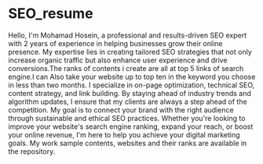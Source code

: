 # SEO_resume
Hello, I'm Mohamad Hosein, a professional and results-driven SEO expert with 2 years of experience in helping businesses grow their online presence. My expertise lies in creating tailored SEO strategies that not only increase organic traffic but also enhance user experience and drive conversions.The ranks of contents i create are all at top 5 links of search engine.I can Also take your website up to top ten in the keyword you choose in less than two months.
I specialize in on-page optimization, technical SEO, content strategy, and link building. By staying ahead of industry trends and algorithm updates, I ensure that my clients are always a step ahead of the competition. My goal is to connect your brand with the right audience through sustainable and ethical SEO practices.
Whether you're looking to improve your website's search engine ranking, expand your reach, or boost your online revenue, I'm here to help you achieve your digital marketing goals.
My work sample contents, websites and their ranks are available in the repository.
